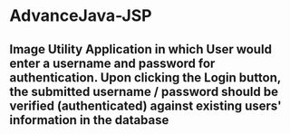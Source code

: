 # AdvanceJava-JSP
## Image Utility Application in which User would enter a username and password for authentication. Upon clicking the Login button, the submitted username / password should be verified (authenticated) against existing users' information in the database
